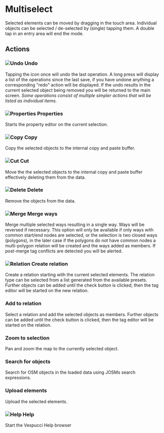 # Multiselect

Selected elements can be moved by dragging in the touch area. Individual objects can be selected / de-selected by (single) tapping them. A double tap in an entry area will end the mode.

## Actions  

### ![Undo](../images/undolist_undo.png) Undo

Tapping the icon once will undo the last operation. A long press will display a list of the operations since the last save, if you have undone anything a corresponding "redo" action will be displayed. If the undo results in the current selected object being removed you will be returned to the main screen. *Some operations consist of multiple simpler actions that will be listed as individual items.*

### ![Properties](../images/tag_menu_tags.png) Properties

Starts the property editor on the current selection.

### ![Copy](../images/ic_menu_copy_holo_light.png) Copy

Copy the selected objects  to the internal copy and paste buffer.

### ![Cut](../images/ic_menu_cut_holo_light.png) Cut

Move the the selected objects to the internal copy and paste buffer effectively deleting them from the data.

### ![Delete](../images/tag_menu_delete.png) Delete

Remove the objects from the data.

### ![Merge](../images/tag_menu_merge.png) Merge ways

Merge multiple selected ways resulting in a single way. Ways will be reversed if necessary. This option will only be available if only ways with common start/end nodes are selected, or the selection is two closed ways (polygons), in the later case if the polygons do not have common nodes a multi-polygon relation will be created and the ways added as members. If post-merge tag conflicts are detected you will be alerted. 

### ![Relation](../images/relation.png) Create relation

Create a relation starting with the current selected elements. The relation type can be selected from a list generated from the available presets. Further objects can be added until the check button is clicked, then the tag editor will be started on the new relation. 

### Add to relation

Select a relation and add the selected objects as members. Further objects can be added until the check button is clicked, then the tag editor will be started on the relation. 

### Zoom to selection

Pan and zoom the map to the currently selected object.

### Search for objects

Search for OSM objects in the loaded data using JOSMs search expressions.

### Upload elements

Upload the selected elements.

### ![Help](../images/menu_help.png) Help

Start the Vespucci Help browser